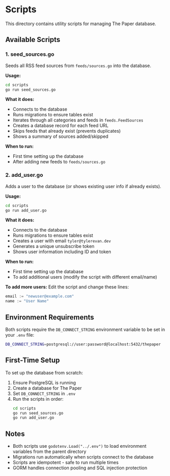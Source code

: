 # Scripts

This directory contains utility scripts for managing The Paper database.

## Available Scripts

### 1. seed_sources.go
Seeds all RSS feed sources from `feeds/sources.go` into the database.

**Usage:**
```bash
cd scripts
go run seed_sources.go
```

**What it does:**
- Connects to the database
- Runs migrations to ensure tables exist
- Iterates through all categories and feeds in `feeds.FeedSources`
- Creates a database record for each feed URL
- Skips feeds that already exist (prevents duplicates)
- Shows a summary of sources added/skipped

**When to run:**
- First time setting up the database
- After adding new feeds to `feeds/sources.go`

### 2. add_user.go
Adds a user to the database (or shows existing user info if already exists).

**Usage:**
```bash
cd scripts
go run add_user.go
```

**What it does:**
- Connects to the database
- Runs migrations to ensure tables exist
- Creates a user with email `tyler@tylerevan.dev`
- Generates a unique unsubscribe token
- Shows user information including ID and token

**When to run:**
- First time setting up the database
- To add additional users (modify the script with different email/name)

**To add more users:**
Edit the script and change these lines:
```go
email := "newuser@example.com"
name := "User Name"
```

## Environment Requirements

Both scripts require the `DB_CONNECT_STRING` environment variable to be set in your `.env` file:

```bash
DB_CONNECT_STRING=postgresql://user:password@localhost:5432/thepaper
```

## First-Time Setup

To set up the database from scratch:

1. Ensure PostgreSQL is running
2. Create a database for The Paper
3. Set `DB_CONNECT_STRING` in `.env`
4. Run the scripts in order:
   ```bash
   cd scripts
   go run seed_sources.go
   go run add_user.go
   ```

## Notes

- Both scripts use `godotenv.Load("../.env")` to load environment variables from the parent directory
- Migrations run automatically when scripts connect to the database
- Scripts are idempotent - safe to run multiple times
- GORM handles connection pooling and SQL injection protection